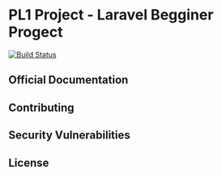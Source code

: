 # PL1 Project - Laravel Begginer Progect

[![Build Status](http://malizec.netne.net)](http://progetto.comlu.com)

## Official Documentation

## Contributing

## Security Vulnerabilities

## License